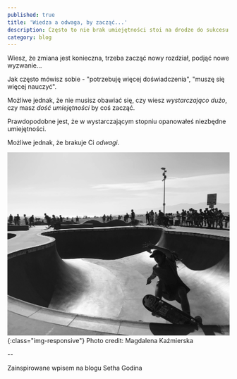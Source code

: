 ```yaml
---
published: true
title: 'Wiedza a odwaga, by zacząć...'
description: Często to nie brak umiejętności stoi na drodze do sukcesu
category: blog
---
```


Wiesz, że zmiana jest konieczna, trzeba zacząć nowy rozdział, podjąć nowe wyzwanie...

Jak często mówisz sobie - "potrzebuję więcej doświadczenia", "muszę się więcej nauczyć".

Możliwe jednak, że nie musisz obawiać się, czy wiesz *wystarczająco dużo*, czy masz *dość umiejętności* by coś zacząć.

Prawdopodobne jest, że w wystarczającym stopniu opanowałeś niezbędne umiejętności.

Możliwe jednak, że brakuje Ci *odwagi*.



![skater](/assets/images/skater.jpg){:class="img-responsive"}
Photo credit: Magdalena Kaźmierska


--



Zainspirowane wpisem na blogu Setha Godina
